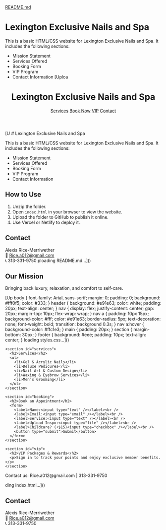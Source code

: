 [README.md](https://github.com/user-attachments/files/20560317/README.md)
# Lexington Exclusive Nails and Spa

This is a basic HTML/CSS website for Lexington Exclusive Nails and Spa. It includes the following sections:

- Mission Statement
- Services Offered
- Booking Form
- VIP Program
- Contact Information
[Uploa
<!DOCTYPE html>
<html lang="en">
<head>
  <meta charset="UTF-8" />
  <meta name="viewport" content="width=device-width, initial-scale=1.0" />
  <title>Lexington Exclusive Nails and Spa</title>
  <link rel="stylesheet" href="styles.css" />
</head>
<body>
  <header>
    <h1>Lexington Exclusive Nails and Spa</h1>
    <nav>
      <a href="#services">Services</a>
      <a href="#booking">Book Now</a>
      <a href="#vip">VIP</a>
      <a href="#contact">Contact</a>
    </nav>
  </header>
[U
# Lexington Exclusive Nails and Spa

This is a basic HTML/CSS website for Lexington Exclusive Nails and Spa. It includes the following sections:

- Mission Statement
- Services Offered
- Booking Form
- VIP Program
- Contact Information

## How to Use

1. Unzip the folder.
2. Open `index.html` in your browser to view the website.
3. Upload the folder to GitHub to publish it online.
4. Use Vercel or Netlify to deploy it.

## Contact

Alexis Rice-Merriwether  
📧 Rice.a012@gmail.com  
📞 313-331-9750
    ploading README.md…]()

  <main>
    <section id="mission">
      <h2>Our Mission</h2>
      <p>Bringing back luxury, relaxation, and comfort to self-care.</p>
    </section>
[Up
body {
  font-family: Arial, sans-serif;
  margin: 0;
  padding: 0;
  background: #fff0f5;
  color: #333;
}
header {
  background: #e91e63;
  color: white;
  padding: 20px;
  text-align: center;
}
nav {
  display: flex;
  justify-content: center;
  gap: 20px;
  margin-top: 10px;
  flex-wrap: wrap;
}
nav a {
  padding: 10px 15px;
  background-color: #fff;
  color: #e91e63;
  border-radius: 5px;
  text-decoration: none;
  font-weight: bold;
  transition: background 0.3s;
}
nav a:hover {
  background-color: #ffc1e3;
}
main {
  padding: 20px;
}
section {
  margin-bottom: 30px;
}
footer {
  background: #eee;
  padding: 10px;
  text-align: center;
}
    loading styles.css…]()

    <section id="services">
      <h2>Services</h2>
      <ul>
        <li>Gel & Acrylic Nails</li>
        <li>Deluxe Pedicures</li>
        <li>Nail Art & Custom Design</li>
        <li>Waxing & Eyebrow Services</li>
        <li>Men’s Grooming</li>
      </ul>
    </section>

    <section id="booking">
      <h2>Book an Appointment</h2>
      <form>
        <label>Name:<input type="text" /></label><br />
        <label>Email:<input type="email" /></label><br />
        <label>Service:<input type="text" /></label><br />
        <label>Upload Inspo:<input type="file" /></label><br />
        <label>Childcare? (+$15)<input type="checkbox" /></label><br />
        <button type="submit">Submit</button>
      </form>
    </section>

    <section id="vip">
      <h2>VIP Packages & Rewards</h2>
      <p>Sign in to track your points and enjoy exclusive member benefits.</p>
    </section>
  </main>

  <footer id="contact">
    <p>Contact us: Rice.a012@gmail.com | 313-331-9750</p>
  </footer>
</body>
</html>
    ding index.html…]()

## Contact

Alexis Rice-Merriwether  
📧 Rice.a012@gmail.com  
📞 313-331-9750
    
